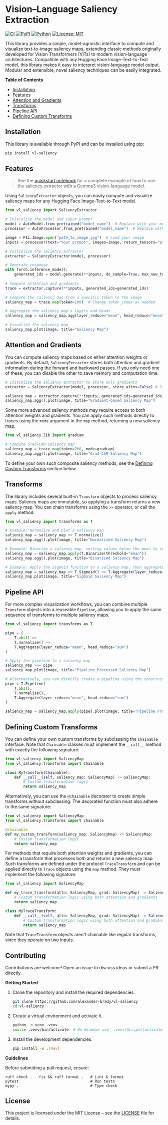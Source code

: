 # Vision–Language Saliency Extraction

[![CI](https://github.com/alexander-brady/vl-saliency/actions/workflows/ci.yml/badge.svg)](https://github.com/alexander-brady/vl-saliency/actions/workflows/ci.yml)
[![PyPI](https://img.shields.io/pypi/v/vl-saliency.svg)](https://pypi.org/project/vl-saliency/)
[![Python](https://img.shields.io/badge/python-≥3.10-purple.svg)](https://www.python.org/)
[![License: MIT](https://img.shields.io/github/license/alexander-brady/vl-saliency.svg)](https://github.com/alexander-brady/vl-saliency/blob/main/LICENSE)

This library provides a simple, model-agnostic interface to compute and visualize text-to-image saliency maps, extending classic methods originally developed for Vision Transformers (ViTs) to modern vision-language architectures. Compatible with any Hugging Face Image-Text-to-Text model, this library makes it easy to interpret vision-language model output. Modular and extensible, novel saliency techniques can be easily integrated.

**Table of Contents**

- [Installation](#installation)
- [Features](#features)
- [Attention and Gradients](#attention-and-gradients)
- [Transforms](#transforms)
- [Pipeline API](#pipeline-api)
- [Defining Custom Transforms](#defining-custom-transforms)

## Installation

This library is available through PyPI and can be installed using pip:

```bash
pip install vl-saliency
```

## Features

> See the [quickstart notebook](notebooks/quickstart.ipynb) for a complete example of how to use the saliency extractor with a Gemma3 vision-language model.

Using `SaliencyExtractor` objects, you can easily compute and visualize saliency maps for any Hugging Face Image-Text-to-Text model.

```python
from vl_saliency import SaliencyExtractor

# Initialize the model and input prompt
model = AutoModel.from_pretrained("model_name")  # Replace with your model name
processor = AutoProcessor.from_pretrained("model_name")  # Replace with your processor name

image = PIL.Image.open("path_to_image.jpg")  # Load your image
inputs = processor(text="Your prompt", images=image, return_tensors="pt")

# Initialize the saliency extractor
extractor = SaliencyExtractor(model, processor)

# Generate response 
with torch.inference_mode():
    generated_ids = model.generate(**inputs, do_sample=True, max_new_tokens=200) 
    
# Compute attention and gradients
trace = extractor.capture(**inputs, generated_ids=generated_ids)

# Compute the saliency map from a specific token to the image
saliency_map = trace.map(token=200)  # Change token_index as needed

# Aggregate the saliency map's layers and heads
saliency_map = saliency_map.agg(layer_reduce="mean", head_reduce="mean")

# Visualize the saliency map
saliency_map.plot(image, title="Saliency Map")
```

## Attention and Gradients

You can compute saliency maps based on either attention weights or gradients. By default, `SaliencyExtractor` stores both attention and gradient information during the forward and backward passes. If you only need one of these, you can disable the other to save memory and computation time.

```python
# Initialize the saliency extractor to store only gradients
extractor = SaliencyExtractor(model, processor, store_attns=False) # Similarly, use store_grads=False to store only attention

saliency_map = extractor.capture(**inputs, generated_ids=generated_ids).map(token=200)
saliency_map.agg().plot(image, title="Gradient-based Saliency Map")
```

Some more advanced saliency methods may require access to both attention weights and gradients. You can apply such methods directly to traces using the `mode` argument in the `map` method, returning a new saliency map.

```python
from vl_saliency.lib import gradcam

# Compute Grad-CAM saliency map
saliency_map = trace.map(token=200, mode=gradcam)
saliency_map.agg().plot(image, title="Grad-CAM Saliency Map")
```

To define your own such composite saliency methods, see the [Defining Custom Transforms](#defining-custom-transforms) section below.


## Transforms

The library includes several built-in `Transform` objects to process saliency maps. Saliency maps are immutable, so applying a transform returns a new saliency map. You can chain transforms using the `>>` operator, or call the `apply` method.

```python
from vl_saliency import transforms as T

# Example: Normalize and plot a saliency map
saliency_map = saliency_map >> T.normalize()
saliency_map.agg().plot(image, title="Normalized Saliency Map")

# Example: Binarize a saliency map, setting values below the mean to zero
saliency_map = saliency_map.apply(T.Binarize(threshold="mean"))
saliency_map.agg().plot(image, title="Binarized Saliency Map")

# Example: Apply the sigmoid function to a saliency map, then aggregate across heads and layers
saliency_map = saliency_map >> T.Sigmoid() >> T.Aggregate(layer_reduce="mean", head_reduce="mean")
saliency_map.plot(image, title="Sigmoid Saliency Map")
```

## Pipeline API

For more complex visualization workflows, you can combine multiple `Transform` objects into a reuseable `Pipeline`, allowing you to apply the same sequence of transforms to multiple saliency maps.

```python
from vl_saliency import transforms as T

pipe = (
    T.abs() >>
    T.normalize() >>
    T.Aggregate(layer_reduce="mean", head_reduce="sum")
)

# Apply the pipeline to a saliency map
saliency_map >>= pipe
saliency_map.plot(image, title="Pipeline Processed Saliency Map")

# Alternatively, you can directly create a pipeline using the constructor
pipe = T.Pipeline(
    T.abs(),
    T.normalize(),
    T.Aggregate(layer_reduce="mean", head_reduce="sum")
)

saliency_map = saliency_map.apply(pipe).plot(image, title="Pipeline Processed Saliency Map")
```

## Defining Custom Transforms

You can define your own custom transforms by subclassing the `Chainable` interface. Note that `Chainable` classes must implement the `__call__` method with exactly the following signature:

```python
from vl_saliency import SaliencyMap
from vl_saliency.transforms import Chainable

class MyTransform(Chainable):
    def __call__(self, saliency_map: SaliencyMap) -> SaliencyMap:
        # Custom transformation logic
        return saliency_map
```

Alternatively, you can use the `@chainable` decorator to create simple transforms without subclassing. The decorated function must also adhere to the same signature:

```python
from vl_saliency import SaliencyMap
from vl_saliency.transforms import chainable

@chainable
def my_custom_transform(saliency_map: SaliencyMap) -> SaliencyMap:
    # Custom transformation logic
    return saliency_map
```

For methods that require both attention weights and gradients, you can define a transform that processes both and returns a new saliency map. Such transforms are defined under the protocol `TraceTransform` and can be applied directly to `Trace` objects using the `map` method. They must implement the following signature:

```python
from vl_saliency import SaliencyMap

def my_trace_transform(attn: SaliencyMap, grad: SaliencyMap) -> SaliencyMap:
    # Custom transformation logic using both attention and gradients
    return saliency_map

class MyTraceTransform:
    def __call__(self, attn: SaliencyMap, grad: SaliencyMap) -> SaliencyMap:
        # Custom transformation logic using both attention and gradients
        return saliency_map
```

Note that `TraceTransform` objects aren't chainable like regular transforms, since they operate on two inputs.

## Contributing

Contributions are welcome! Open an issue to discuss ideas or submit a PR directly.

**Getting Started**

1. Clone the repository and install the required dependencies.

    ```bash
    git clone https://github.com/alexander-brady/vl-saliency
    cd vl-saliency
    ```

2. Create a virtual environment and activate it.

    ```bash
    python -m venv .venv
    source .venv/bin/activate  # On Windows use `.venv\Scripts\activate`
    ```

3. Install the development dependencies.
    ```bash
    pip install -e .[dev]
    ```

**Guidelines**

Before submitting a pull request, ensure:
```
ruff check . --fix && ruff format .   # Lint & format
pytest                                # Run tests
mypy .                                # Type check
```

## License

This project is licensed under the MIT License – see the [LICENSE](LICENSE) file for details.
